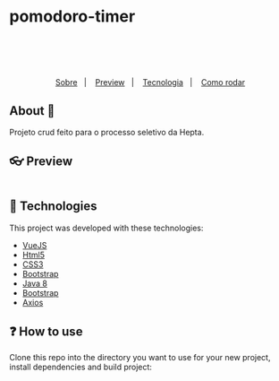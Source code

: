 # pomodoro-timer

<h1 align="center">

  <br>
</h1>

<p align="center">
  <a href="#thinking-about">Sobre</a>&nbsp;&nbsp;&nbsp;|&nbsp;&nbsp;&nbsp;
  <a href="#user-content--preview">Preview</a>&nbsp;&nbsp;&nbsp;|&nbsp;&nbsp;&nbsp;
  <a href="#rocket-technologies">Tecnologia</a>&nbsp;&nbsp;&nbsp;|&nbsp;&nbsp;&nbsp;
  <a href="#information-source-how-to-use">Como rodar</a>
</p>

## About :thinking:

<div>
Projeto crud feito para o processo seletivo da Hepta.
</div>


## :eyeglasses: Preview
![]()

## :hammer:	Technologies
This project was developed with these technologies:
- [VueJS](https://vuejs.org/)
- [Html5](https://www.w3schools.com/html/default.asp)
- [CSS3](https://www.w3schools.com/css/default.asp)
- [Bootstrap](https://getbootstrap.com/)
- [Java 8](https://www.java.com)
- [Bootstrap](https://getbootstrap.com/)
- [Axios](https://github.com/axios/axios)

## :question: How to use
Clone this repo into the directory you want to use for your new project, install dependencies and build project:
